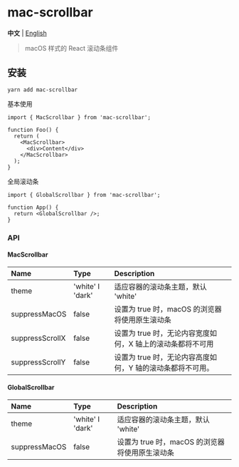 # mac-scrollbar

**中文** | [English](./README.md)

> macOS 样式的 React 滚动条组件

## 安装

```shell
yarn add mac-scrollbar
```

基本使用

```tsx
import { MacScrollbar } from 'mac-scrollbar';

function Foo() {
  return (
    <MacScrollbar>
      <div>Content</div>
    </MacScrollbar>
  );
}
```

全局滚动条

```tsx
import { GlobalScrollbar } from 'mac-scrollbar';

function App() {
  return <GlobalScrollbar />;
}
```

### API

#### MacScrollbar

| Name            | Type             | Description                                                |
| :-------------- | :--------------- | :--------------------------------------------------------- |
| theme           | 'white' I 'dark' | 适应容器的滚动条主题，默认 'white'                         |
| suppressMacOS   | false            | 设置为 true 时，macOS 的浏览器将使用原生滚动条             |
| suppressScrollX | false            | 设置为 true 时，无论内容宽度如何，X 轴上的滚动条都将不可用 |
| suppressScrollY | false            | 设置为 true 时，无论内容高度如何，Y 轴的滚动条都将不可用。 |

#### GlobalScrollbar

| Name          | Type             | Description                                    |
| :------------ | :--------------- | :--------------------------------------------- |
| theme         | 'white' I 'dark' | 适应容器的滚动条主题，默认 'white'             |
| suppressMacOS | false            | 设置为 true 时，macOS 的浏览器将使用原生滚动条 |
